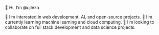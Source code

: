 👋 Hi, I’m @qileza

👀 I’m interested in web development, AI, and open-source projects.
🌱 I’m currently learning machine learning and cloud computing.
💞️ I’m looking to collaborate on full stack development and data science projects.

